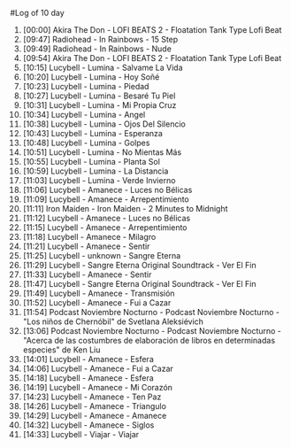#Log of 10 day

1. [00:00] Akira The Don - LOFI BEATS 2 - Floatation Tank Type Lofi Beat
1. [09:47] Radiohead - In Rainbows - 15 Step
1. [09:49] Radiohead - In Rainbows - Nude
1. [09:54] Akira The Don - LOFI BEATS 2 - Floatation Tank Type Lofi Beat
1. [10:15] Lucybell - Lumina - Salvame La Vida
1. [10:20] Lucybell - Lumina - Hoy Soñé
1. [10:23] Lucybell - Lumina - Piedad
1. [10:27] Lucybell - Lumina - Besaré Tu Piel
1. [10:31] Lucybell - Lumina - Mi Propia Cruz
1. [10:34] Lucybell - Lumina - Angel
1. [10:38] Lucybell - Lumina - Ojos Del Silencio
1. [10:43] Lucybell - Lumina - Esperanza
1. [10:48] Lucybell - Lumina - Golpes
1. [10:51] Lucybell - Lumina - No Mientas Más
1. [10:55] Lucybell - Lumina - Planta Sol
1. [10:59] Lucybell - Lumina - La Distancia
1. [11:03] Lucybell - Lumina - Verde Invierno
1. [11:06] Lucybell - Amanece - Luces no Bélicas
1. [11:09] Lucybell - Amanece - Arrepentimiento
1. [11:11] Iron Maiden - Iron Maiden - 2 Minutes to Midnight
1. [11:12] Lucybell - Amanece - Luces no Bélicas
1. [11:15] Lucybell - Amanece - Arrepentimiento
1. [11:18] Lucybell - Amanece - Milagro
1. [11:21] Lucybell - Amanece - Sentir
1. [11:25] Lucybell - unknown - Sangre Eterna
1. [11:29] Lucybell - Sangre Eterna Original Soundtrack - Ver El Fin
1. [11:33] Lucybell - Amanece - Sentir
1. [11:47] Lucybell - Sangre Eterna Original Soundtrack - Ver El Fin
1. [11:49] Lucybell - Amanece - Transmisión
1. [11:52] Lucybell - Amanece - Fui a Cazar
1. [11:54] Podcast Noviembre Nocturno - Podcast Noviembre Nocturno - "Los niños de Chernóbil" de Svetlana Aleksiévich
1. [13:06] Podcast Noviembre Nocturno - Podcast Noviembre Nocturno - "Acerca de las costumbres de elaboración de libros en determinadas especies" de Ken Liu
1. [14:01] Lucybell - Amanece - Esfera
1. [14:06] Lucybell - Amanece - Fui a Cazar
1. [14:18] Lucybell - Amanece - Esfera
1. [14:19] Lucybell - Amanece - Mi Corazón
1. [14:23] Lucybell - Amanece - Ten Paz
1. [14:26] Lucybell - Amanece - Triangulo
1. [14:29] Lucybell - Amanece - Amanece
1. [14:32] Lucybell - Amanece - Siglos
1. [14:33] Lucybell - Viajar - Viajar
